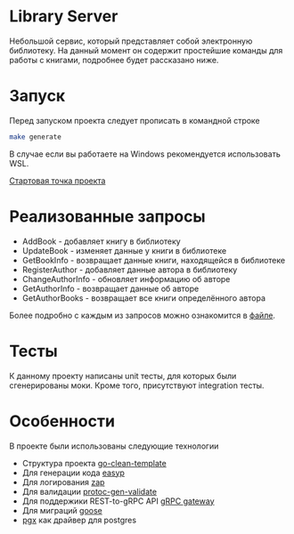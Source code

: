 # Library Server

Небольшой сервис, который представляет собой электронную библиотеку.
На данный момент он содержит простейшие команды для работы с книгами,
подробнее будет рассказано ниже.

# Запуск

Перед запуском проекта следует прописать в командной строке

```bash
make generate
```

В случае если вы работаете на Windows рекомендуется использовать WSL.

[Стартовая точка проекта](cmd/library/main.go)

# Реализованные запросы

* AddBook - добавляет книгу в библиотеку
* UpdateBook - изменяет данные у книги в библиотеке
* GetBookInfo - возвращает данные книги, находящейся в библиотеке
* RegisterAuthor - добавляет данные автора в библиотеку
* ChangeAuthorInfo - обновляет информацию об авторе
* GetAuthorInfo - возвращает данные об авторе
* GetAuthorBooks - возвращает все книги определённого автора

Более подробно с каждым из запросов можно ознакомится в [файле](
../api/library/library.proto).

# Тесты

К данному проекту написаны unit тесты, для которых были сгенерированы моки.
Кроме того, присутствуют integration тесты.

# Особенности

В проекте были использованы следующие технологии

* Структура проекта [go-clean-template](https://github.com/evrone/go-clean-template)
* Для генерации кода [easyp](https://easyp.tech/)
* Для логирования [zap](https://github.com/uber-go/zap)
* Для валидации [protoc-gen-validate](https://github.com/bufbuild/protoc-gen-validate)
* Для поддержики REST-to-gRPC API [gRPC gateway](https://grpc-ecosystem.github.io/grpc-gateway/)
* Для миграций [goose](https://github.com/pressly/goose)
* [pgx](https://github.com/jackc/pgx) как драйвер для postgres


